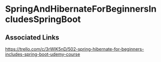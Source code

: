 # SpringAndHibernateForBeginnersIncludesSpringBoot

## Associated Links
https://trello.com/c/3rWIK5nD/502-spring-hibernate-for-beginners-includes-spring-boot-udemy-course